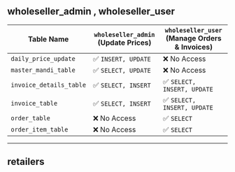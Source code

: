 ## wholeseller_admin , wholeseller_user


| Table Name              | `wholeseller_admin` (Update Prices) | `wholeseller_user` (Manage Orders & Invoices) |
|-------------------------|---------------------------------|------------------------------------|
| `daily_price_update`    | ✅ `INSERT, UPDATE` | ❌ No Access |
| `master_mandi_table`    | ✅ `SELECT, UPDATE` | ❌ No Access |
| `invoice_details_table` | ✅ `SELECT, INSERT` | ✅ `SELECT, INSERT, UPDATE` |
| `invoice_table`         | ✅ `SELECT, INSERT` | ✅ `SELECT, INSERT, UPDATE` |
| `order_table`           | ❌ No Access | ✅ `SELECT` |
| `order_item_table`      | ❌ No Access | ✅ `SELECT` |

---

## retailers 